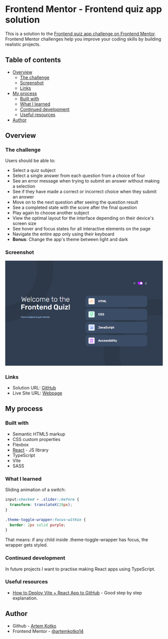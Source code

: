 # Frontend Mentor - Frontend quiz app solution

This is a solution to the [Frontend quiz app challenge on Frontend Mentor](https://www.frontendmentor.io/challenges/frontend-quiz-app-BE7xkzXQnU). Frontend Mentor challenges help you improve your coding skills by building realistic projects.

## Table of contents

- [Overview](#overview)
  - [The challenge](#the-challenge)
  - [Screenshot](#screenshot)
  - [Links](#links)
- [My process](#my-process)
  - [Built with](#built-with)
  - [What I learned](#what-i-learned)
  - [Continued development](#continued-development)
  - [Useful resources](#useful-resources)
- [Author](#author)

## Overview

### The challenge

Users should be able to:

- Select a quiz subject
- Select a single answer from each question from a choice of four
- See an error message when trying to submit an answer without making a selection
- See if they have made a correct or incorrect choice when they submit an answer
- Move on to the next question after seeing the question result
- See a completed state with the score after the final question
- Play again to choose another subject
- View the optimal layout for the interface depending on their device's screen size
- See hover and focus states for all interactive elements on the page
- Navigate the entire app only using their keyboard
- **Bonus**: Change the app's theme between light and dark

### Screenshot

![](./screenshot.png)

### Links

- Solution URL: [GitHub](https://github.com/artemkotko14/frontend-quiz-app)
- Live Site URL: [Webpage](https://artemkotko14.github.io/frontend-quiz-app/)

## My process

### Built with

- Semantic HTML5 markup
- CSS custom properties
- Flexbox
- [React](https://reactjs.org/) - JS library
- TypeScript
- Vite
- SASS

### What I learned

Sliding animation of a switch:

```css
input:checked + .slider::before {
  transform: translateX(20px);
}
```

```css
.theme-toggle-wrapper:focus-within {
  border: 2px solid purple;
}
```

That means: if any child inside .theme-toggle-wrapper has focus, the wrapper gets styled.

### Continued development

In future projects I want to practise making React apps using TypeScript.

### Useful resources

- [How to Deploy Vite + React App to GitHub](https://www.youtube.com/watch?v=XQAaAQnw2Mk&ab_channel=TechCoffeeBreak) - Good step by step explanation.

## Author

- Github - [Artem Kotko](https://github.com/artemkotko14)
- Frontend Mentor - [@artemkotko14](https://www.frontendmentor.io/profile/artemkotko14)
